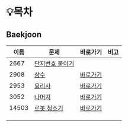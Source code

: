 # :bulb:목차

## Baekjoon

| 이름  | 문제                                                    | 바로가기                                      | 비고 |
| ----- | ------------------------------------------------------- | --------------------------------------------- | ---- |
| 2667  | [단지번호 붙이기](https://www.acmicpc.net/problem/2667) |                                               |      |
| 2908  | [상수](https://www.acmicpc.net/problem/2908)            | [바로가기](./src/baekjoon/brotherSangsu.java) |      |
| 2953  | [요리사](https://www.acmicpc.net/problem/2953)          | [바로가기](./src/baekjoon/cook.java)          |      |
| 3052  | [나머지](https://www.acmicpc.net/problem/3052)          | [바로가기](./src/baekjoon/good2.java)         |      |
| 14503 | [로봇 청소기](https://www.acmicpc.net/problem/14503)    | [바로가기](./src/baekjoon/Robot.java)         |      |
|       |                                                         |                                               |      |
|       |                                                         |                                               |      |
|       |                                                         |                                               |      |



